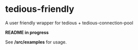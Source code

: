 # tedious-friendly

A user friendly wrapper for tedious + tedious-connection-pool

**README in progress**

See **/src/examples** for usage.
